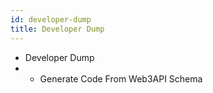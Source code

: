```yaml
---
id: developer-dump
title: Developer Dump
---
```


- Developer Dump
- - Generate Code From Web3API Schema
